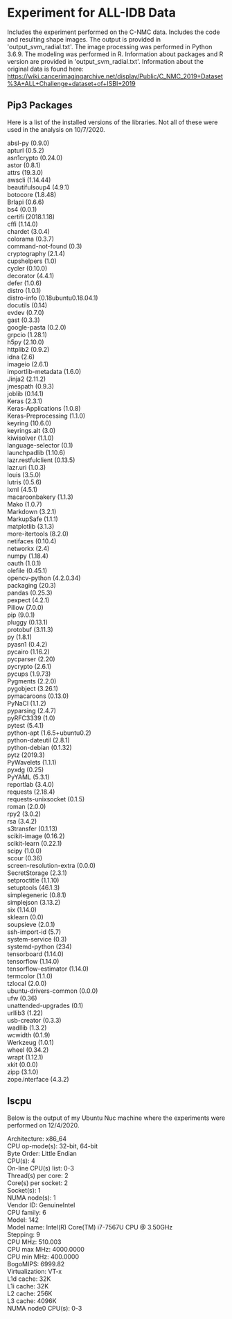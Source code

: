 # Experiment for ALL-IDB Data
Includes the experiment performed on the C-NMC data.  Includes the code and resulting shape images.  The output is provided in 'output_svm_radial.txt'.  The image processing was performed in Python 3.6.9.  The modeling was performed in R. Information about packages and R version are provided in 'output_svm_radial.txt'.  Information about the original data is found here: https://wiki.cancerimagingarchive.net/display/Public/C_NMC_2019+Dataset%3A+ALL+Challenge+dataset+of+ISBI+2019

## Pip3 Packages

Here is a list of the installed versions of the libraries.  Not all of these were used in the analysis on 10/7/2020. 

absl-py (0.9.0)<br />
apturl (0.5.2)<br />
asn1crypto (0.24.0)<br />
astor (0.8.1)<br />
attrs (19.3.0)<br />
awscli (1.14.44)<br />
beautifulsoup4 (4.9.1)<br />
botocore (1.8.48)<br />
Brlapi (0.6.6)<br />
bs4 (0.0.1)<br />
certifi (2018.1.18)<br />
cffi (1.14.0)<br />
chardet (3.0.4)<br />
colorama (0.3.7)<br />
command-not-found (0.3)<br />
cryptography (2.1.4)<br />
cupshelpers (1.0)<br />
cycler (0.10.0)<br />
decorator (4.4.1)<br />
defer (1.0.6)<br />
distro (1.0.1)<br />
distro-info (0.18ubuntu0.18.04.1)<br />
docutils (0.14)<br />
evdev (0.7.0)<br />
gast (0.3.3)<br />
google-pasta (0.2.0)<br />
grpcio (1.28.1)<br />
h5py (2.10.0)<br />
httplib2 (0.9.2)<br />
idna (2.6)<br />
imageio (2.6.1)<br />
importlib-metadata (1.6.0)<br />
Jinja2 (2.11.2)<br />
jmespath (0.9.3)<br />
joblib (0.14.1)<br />
Keras (2.3.1)<br />
Keras-Applications (1.0.8)<br />
Keras-Preprocessing (1.1.0)<br />
keyring (10.6.0)<br />
keyrings.alt (3.0)<br />
kiwisolver (1.1.0)<br />
language-selector (0.1)<br />
launchpadlib (1.10.6)<br />
lazr.restfulclient (0.13.5)<br />
lazr.uri (1.0.3)<br />
louis (3.5.0)<br />
lutris (0.5.6)<br />
lxml (4.5.1)<br />
macaroonbakery (1.1.3)<br />
Mako (1.0.7)<br />
Markdown (3.2.1)<br />
MarkupSafe (1.1.1)<br />
matplotlib (3.1.3)<br />
more-itertools (8.2.0)<br />
netifaces (0.10.4)<br />
networkx (2.4)<br />
numpy (1.18.4)<br />
oauth (1.0.1)<br />
olefile (0.45.1)<br />
opencv-python (4.2.0.34)<br />
packaging (20.3)<br />
pandas (0.25.3)<br />
pexpect (4.2.1)<br />
Pillow (7.0.0)<br />
pip (9.0.1)<br />
pluggy (0.13.1)<br />
protobuf (3.11.3)<br />
py (1.8.1)<br />
pyasn1 (0.4.2)<br />
pycairo (1.16.2)<br />
pycparser (2.20)<br />
pycrypto (2.6.1)<br />
pycups (1.9.73)<br />
Pygments (2.2.0)<br />
pygobject (3.26.1)<br />
pymacaroons (0.13.0)<br />
PyNaCl (1.1.2)<br />
pyparsing (2.4.7)<br />
pyRFC3339 (1.0)<br />
pytest (5.4.1)<br />
python-apt (1.6.5+ubuntu0.2)<br />
python-dateutil (2.8.1)<br />
python-debian (0.1.32)<br />
pytz (2019.3)<br />
PyWavelets (1.1.1)<br />
pyxdg (0.25)<br />
PyYAML (5.3.1)<br />
reportlab (3.4.0)<br />
requests (2.18.4)<br />
requests-unixsocket (0.1.5)<br />
roman (2.0.0)<br />
rpy2 (3.0.2)<br />
rsa (3.4.2)<br />
s3transfer (0.1.13)<br />
scikit-image (0.16.2)<br />
scikit-learn (0.22.1)<br />
scipy (1.0.0)<br />
scour (0.36)<br />
screen-resolution-extra (0.0.0)<br />
SecretStorage (2.3.1)<br />
setproctitle (1.1.10)<br />
setuptools (46.1.3)<br />
simplegeneric (0.8.1)<br />
simplejson (3.13.2)<br />
six (1.14.0)<br />
sklearn (0.0)<br />
soupsieve (2.0.1)<br />
ssh-import-id (5.7)<br />
system-service (0.3)<br />
systemd-python (234)<br />
tensorboard (1.14.0)<br />
tensorflow (1.14.0)<br />
tensorflow-estimator (1.14.0)<br />
termcolor (1.1.0)<br />
tzlocal (2.0.0)<br />
ubuntu-drivers-common (0.0.0)<br />
ufw (0.36)<br />
unattended-upgrades (0.1)<br />
urllib3 (1.22)<br />
usb-creator (0.3.3)<br />
wadllib (1.3.2)<br />
wcwidth (0.1.9)<br />
Werkzeug (1.0.1)<br />
wheel (0.34.2)<br />
wrapt (1.12.1)<br />
xkit (0.0.0)<br />
zipp (3.1.0)<br />
zope.interface (4.3.2)<br />

## lscpu

Below is the output of my Ubuntu Nuc machine where the experiments were performed on 12/4/2020.  

Architecture:        x86_64 <br />
CPU op-mode(s):      32-bit, 64-bit <br />
Byte Order:          Little Endian <br />
CPU(s):              4 <br />
On-line CPU(s) list: 0-3 <br />
Thread(s) per core:  2 <br />
Core(s) per socket:  2 <br />
Socket(s):           1 <br />
NUMA node(s):        1 <br />
Vendor ID:           GenuineIntel <br />
CPU family:          6 <br />
Model:               142 <br />
Model name:          Intel(R) Core(TM) i7-7567U CPU @ 3.50GHz <br />
Stepping:            9 <br />
CPU MHz:             510.003 <br />
CPU max MHz:         4000.0000 <br />
CPU min MHz:         400.0000 <br />
BogoMIPS:            6999.82 <br />
Virtualization:      VT-x <br />
L1d cache:           32K <br />
L1i cache:           32K <br />
L2 cache:            256K <br />
L3 cache:            4096K <br />
NUMA node0 CPU(s):   0-3 <br />
